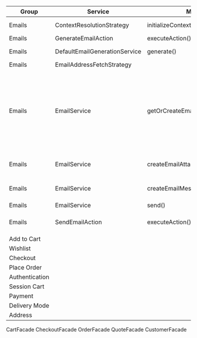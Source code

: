 | Group          | Service                       | Method                            | Use                                                                                                                                                                                                                                                  | Signature                                                                                                                                                                                                                                                                        |
| -------------- | ----------------------------- | --------------------------------- | ---------------------------------------------------------------------------------------------------------------------------------------------------------------------------------------------------------------------------------------------------- | -------------------------------------------------------------------------------------------------------------------------------------------------------------------------------------------------------------------------------------------------------------------------------- |
| Emails         | ContextResolutionStrategy     | initializeContext()               | Initializes Business Process Model Context                                                                                                                                                                                                           | ContextResolutionStrategy().initializeContext(businessProcessModel)                                                                                                                                                                                                              |
| Emails         | GenerateEmailAction           | executeAction()                   |                                                                                                                                                                                                                                                      |                                                                                                                                                                                                                                                                                  |
| Emails         | DefaultEmailGenerationService | generate()                        | Generates Email Message Model                                                                                                                                                                                                                        | EmailMessageModel generate(final BusinessProcessModel businessProcessModel, final EmailPageModel emailPageModel)                                                                                                                                                                 |
| Emails         | EmailAddressFetchStrategy     |                                   |                                                                                                                                                                                                                                                      |                                                                                                                                                                                                                                                                                  |
| Emails         | EmailService                  | getOrCreateEmailAddressForEmail() | Returns a {@link EmailAddressModel}. <br>Instance is found for the given email address and display name criteria.<br> If there is no instance for this condition the new {@link EmailAddressModel} instance is returned based on the given criteria. | EmailAddressModel getOrCreateEmailAddressForEmail(String emailAddress, String displayName);                                                                                                                                                                                      |
| Emails         | EmailService                  | createEmailAttachment()           | Creates an email attachment from an input stream.                                                                                                                                                                                                    | EmailAttachmentModel createEmailAttachment(DataInputStream masterDataStream, String filename, String mimeType);                                                                                                                                                                  |
| Emails         | EmailService                  | createEmailMessage()              | Creates and EmailMessage object.                                                                                                                                                                                                                     | EmailMessageModel createEmailMessage(List<EmailAddressModel> toAddresses, List<EmailAddressModel> ccAddresses, List<EmailAddressModel> bccAddresses, EmailAddressModel fromAddress, String replyToAddress, String subject, String body, List<EmailAttachmentModel> attachments); |
| Emails         | EmailService                  | send()                            | Sends an email                                                                                                                                                                                                                                       | boolean send(EmailMessageModel message);                                                                                                                                                                                                                                         |
| Emails         | SendEmailAction               | executeAction()                   | Calls EmailService().send(email) for each entry                                                                                                                                                                                                      | void executeAction(final de.hybris.platform.processengine.model.BusinessProcessModel businessProcessModel)                                                                                                                                                                       |
| Add to Cart    |                               |                                   |                                                                                                                                                                                                                                                      |                                                                                                                                                                                                                                                                                  |
| Wishlist       |                               |                                   |                                                                                                                                                                                                                                                      |                                                                                                                                                                                                                                                                                  |
| Checkout       |                               |                                   |                                                                                                                                                                                                                                                      |                                                                                                                                                                                                                                                                                  |
| Place Order    |                               |                                   |                                                                                                                                                                                                                                                      |                                                                                                                                                                                                                                                                                  |
| Authentication |                               |                                   |                                                                                                                                                                                                                                                      |                                                                                                                                                                                                                                                                                  |
| Session Cart   |                               |                                   |                                                                                                                                                                                                                                                      |                                                                                                                                                                                                                                                                                  |
| Payment        |                               |                                   |                                                                                                                                                                                                                                                      |                                                                                                                                                                                                                                                                                  |
| Delivery Mode  |                               |                                   |                                                                                                                                                                                                                                                      |                                                                                                                                                                                                                                                                                  |
| Address        |                               |                                   |                                                                                                                                                                                                                                                      |                                                                                                                                                                                                                                                                                  |
CartFacade
CheckoutFacade
OrderFacade
QuoteFacade
CustomerFacade
